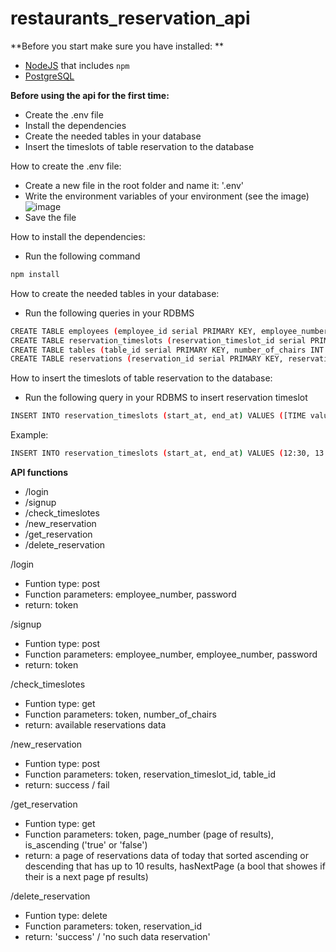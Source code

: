 # restaurants_reservation_api

**Before you start make sure you have installed:
**
- [NodeJS](https://www.npmjs.com/) that includes `npm`
- [PostgreSQL](https://www.postgresql.org/)




**Before using the api for the first time:**

- Create the .env file
- Install the dependencies
- Create the needed tables in your database
- Insert the timeslots of table reservation to the database




How to create the .env file:
- Create a new file in the root folder and name it: '.env'
- Write the environment variables of your environment (see the image) 
 <br> ![image](https://user-images.githubusercontent.com/48700453/128815877-365e5761-4ad8-439c-a76c-3f71c84c2fff.png)
- Save the file


How to install the dependencies:
- Run the following command
```bash
npm install
```

 How to create the needed tables in your database:
 - Run the following queries in your RDBMS
 ```bash
CREATE TABLE employees (employee_id serial PRIMARY KEY, employee_number INT UNIQUE NOT NULL,employee_name VARCHAR ( 50 ) NOT NULL, password VARCHAR ( 128 ) NOT NULL);
CREATE TABLE reservation_timeslots (reservation_timeslot_id serial PRIMARY KEY, start_at TIME NOT NULL, end_at TIME NOT NULL);
CREATE TABLE tables (table_id serial PRIMARY KEY, number_of_chairs INT NOT NULL, is_active bool NOT NULL);
CREATE TABLE reservations (reservation_id serial PRIMARY KEY, reservation_timeslot_id INT NOT NULL, table_id INT NOT NULL, reservation_date DATE NOT NULL);
```


How to insert the timeslots of table reservation to the database:
- Run the following query in your RDBMS to insert reservation timeslot
 ```bash
INSERT INTO reservation_timeslots (start_at, end_at) VALUES ([TIME value], [TIME value]);
```
Example:
 ```bash
INSERT INTO reservation_timeslots (start_at, end_at) VALUES (12:30, 13:45);
```




**API functions**
- /login
- /signup
- /check_timeslotes
- /new_reservation
- /get_reservation
- /delete_reservation


/login
- Funtion type: post
- Function parameters: employee_number, password
- return: token

/signup
- Funtion type: post
- Function parameters: employee_number, employee_number, password
- return: token

/check_timeslotes
- Funtion type: get
- Function parameters: token, number_of_chairs
- return: available reservations data

/new_reservation
- Funtion type: post
- Function parameters: token, reservation_timeslot_id, table_id
- return: success / fail


/get_reservation
- Funtion type: get
- Function parameters: token, page_number (page of results), is_ascending ('true' or 'false')
- return: a page of reservations data of today that sorted ascending or descending that has up to 10 results, hasNextPage (a bool that showes if their is a next page pf results)


/delete_reservation
- Funtion type: delete
- Function parameters: token, reservation_id 
- return: 'success' / 'no such data reservation'

